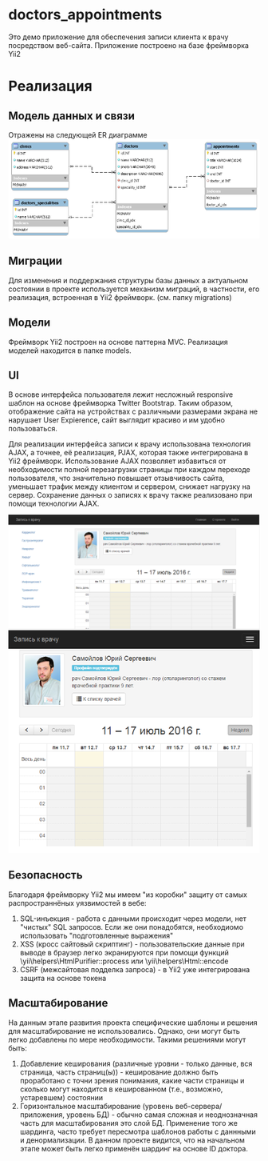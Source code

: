 # doctors_appointments
Это демо приложение для обеспечения записи клиента к врачу посредством веб-сайта. Приложение построено на базе фреймворка Yii2

# Реализация

## Модель данных и связи

Отражены на следующей ER диаграмме
![alt text](https://github.com/sergshner/doctors_appointments/blob/master/docs/data_model.png "Data model")

## Миграции

Для изменения и поддержания структуры базы данных а актуальном состоянии в проекте используется механизм миграций, в частности, его реализация, встроенная в Yii2 фреймворк. (см. папку migrations)

## Модели
Фреймворк Yii2 построен на основе паттерна MVC. Реализация моделей находится в папке models. 

## UI

В основе интерфейса пользователя лежит несложный responsive шаблон на основе фреймворка Twitter Bootstrap. Таким образом, отображение
сайта на устройствах с различными размерами экрана не нарушает User Expierence, сайт выглядит красиво и им удобно пользоваться.

Для реализации интерфейса записи к врачу использована технология AJAX, а точнее, её реализация, PJAX, которая также интегрирована в
Yii2 фреймворк. Использование AJAX позволяет избавиться от необходимости полной перезагрузки страницы при каждом переходе пользователя,
что значительно повышает отзывчивость сайта, уменьшает трафик между клиентом и сервером, снижает нагрузку на сервер. Сохранение данных
о записях к врачу также реализовано при помощи технологии AJAX.

![alt text](https://github.com/sergshner/doctors_appointments/blob/master/docs/doctors_ui1.png "UI1")
![alt text](https://github.com/sergshner/doctors_appointments/blob/master/docs/doctors_ui2.png "UI2")

## Безопасность

Благодаря фреймворку Yii2 мы имеем "из коробки" защиту от самых распространнёных уязвимостей в вебе:

1. SQL-инъекция - работа с данными происходит через модели, нет "чистых" SQL запросов. Если же они понадобятся, необходиомо использовать "подготовленные выражения"
2. XSS (кросс сайтовый скриптинг) - пользовательские данные при выводе в браузер легко экранируются при помощи функций \yii\helpers\HtmlPurifier::process или \yii\helpers\Html::encode
3. CSRF (межсайтовая подделка запроса) - в Yii2 уже интегрирована защита на основе токена

## Масштабирование

На данным этапе развития проекта специфические шаблоны и решения для масштабирование не использовались.
Однако, они могут быть легко добавлены по мере необходимости. Такими решениями могут быть:

1. Добавление кеширования (различные уровни - только данные, вся страница, часть страниц(ы)) - кеширование должно быть проработано с точни зрения понимания, какие части страницы и сколько могут находится в кешированном (т.е., возможно, устаревшем) состоянии
2. Горизонтальное масштабирование (уровень веб-сервера/приложения, уровень БД) - обычно самая сложная и неоднозначная часть для масштабирования это слой БД. Применение того же шардинга, часто требует пересмотра шаблонов работы с даннными и денормализации. В данном проекте видится, что на начальном этапе может быть легко применён шардинг на основе ID доктора.
